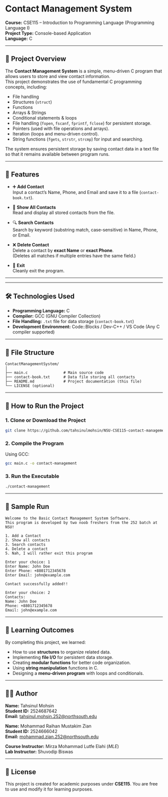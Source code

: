 

# Contact Management System
**Course:** CSE115 – Introduction to Programming Language (Programming Language I)  
**Project Type:** Console-based Application  
**Language:** C  

---

## 📌 Project Overview
The **Contact Management System** is a simple, menu-driven C program that allows users to store and view contact information.  
This project demonstrates the use of fundamental C programming concepts, including:  

- File handling  
- Structures (`struct`)  
- Functions  
- Arrays & Strings  
- Conditional statements & loops
- File handling (`fopen`, `fscanf`, `fprintf`, `fclose`) for persistent storage.  
- Pointers (used with file operations and arrays).  
- Iteration (loops and menu-driven control).  
- String functions (`fgets`, `strstr`, `strcmp`) for input and searching.  


The system ensures persistent storage by saving contact data in a text file so that it remains available between program runs.

---

## 🚀 Features
- ➕ **Add Contact**  
  Input a contact’s Name, Phone, and Email and save it to a file (`contact-book.txt`).  

- 📖 **Show All Contacts**  
  Read and display all stored contacts from the file.  

- 🔍 **Search Contacts**  
  Search by keyword (substring match, case-sensitive) in Name, Phone, or Email.  

- ❌ **Delete Contact**  
  Delete a contact by **exact Name** or **exact Phone**.  
  (Deletes all matches if multiple entries have the same field.)  

- 🚪 **Exit**  
  Cleanly exit the program.  

---

---

## 🛠️ Technologies Used
- **Programming Language:** C  
- **Compiler:** GCC (GNU Compiler Collection)  
- **File Handling:** `.txt` file for data storage (`contact-book.txt`)  
- **Development Environment:** Code::Blocks / Dev-C++ / VS Code (Any C compiler supported)  

---

## 📂 File Structure
```
ContactManagementSystem/
│
├── main.c                # Main source code
├── contact-book.txt      # Data file storing all contacts
├── README.md             # Project documentation (this file)
└── LICENSE (optional)
```

---

## 🚀 How to Run the Project

### **1. Clone or Download the Project**
```bash
git clone https://github.com/tahsinulmohsin/NSU-CSE115-contact-management-system252.git
```

### **2. Compile the Program**
Using GCC:
```bash
gcc main.c -o contact-management
```

### **3. Run the Executable**
```bash
./contact-management
```

---

## 🧪 Sample Run
```
Welcome to the Basic Contact Management System Software.
This program is developed by two noob freshers from the 252 batch at NSU!

1. Add a Contact
2. Show all contacts
3. Search contacts
4. Delete a contact
5. Nah, I will rather exit this program

Enter your choice: 1
Enter Name: John Doe
Enter Phone: +8801712345678
Enter Email: john@example.com

Contact successfully added!!

Enter your choice: 2
Contacts:
Name: John Doe
Phone: +8801712345678
Email: john@example.com
```

---

## 📖 Learning Outcomes
By completing this project, we learned:  
- How to use **structures** to organize related data.  
- Implementing **file I/O** for persistent data storage.  
- Creating **modular functions** for better code organization.  
- Using **string manipulation** functions in C.  
- Designing a **menu-driven program** with loops and conditionals.
---

## 👨‍💻 Author  

**Name:** Tahsinul Mohsin  
**Student ID:** 2524687642  
**Email:** tahsinul.mohsin.252@northsouth.edu  

**Name:** Mohammad Raihan Mustakim Zian  
**Student ID:** 2524666042  
**Email:** mohammad.zian.252@northsouth.edu  

**Course Instructor:** Mirza Mohammad Lutfe Elahi (*MLE*)  
**Lab Instructor:** Shuvodip Biswas  

---

## 📜 License  
This project is created for academic purposes under **CSE115**. You are free to use and modify it for learning purposes.

